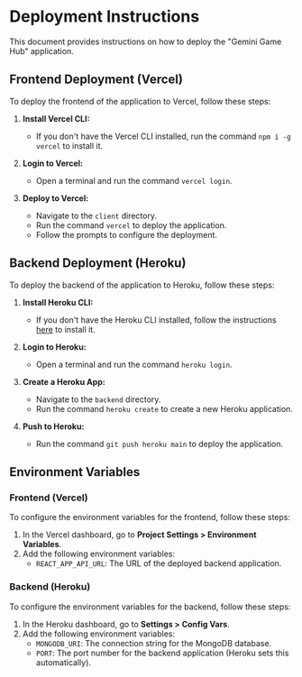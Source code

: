 # Deployment Instructions

This document provides instructions on how to deploy the "Gemini Game Hub" application.

## Frontend Deployment (Vercel)

To deploy the frontend of the application to Vercel, follow these steps:

1.  **Install Vercel CLI:**
    *   If you don't have the Vercel CLI installed, run the command `npm i -g vercel` to install it.

2.  **Login to Vercel:**
    *   Open a terminal and run the command `vercel login`.

3.  **Deploy to Vercel:**
    *   Navigate to the `client` directory.
    *   Run the command `vercel` to deploy the application.
    *   Follow the prompts to configure the deployment.

## Backend Deployment (Heroku)

To deploy the backend of the application to Heroku, follow these steps:

1.  **Install Heroku CLI:**
    *   If you don't have the Heroku CLI installed, follow the instructions [here](https://devcenter.heroku.com/articles/heroku-cli) to install it.

2.  **Login to Heroku:**
    *   Open a terminal and run the command `heroku login`.

3.  **Create a Heroku App:**
    *   Navigate to the `backend` directory.
    *   Run the command `heroku create` to create a new Heroku application.

4.  **Push to Heroku:**
    *   Run the command `git push heroku main` to deploy the application.

## Environment Variables

### Frontend (Vercel)

To configure the environment variables for the frontend, follow these steps:

1.  In the Vercel dashboard, go to **Project Settings > Environment Variables**.
2.  Add the following environment variables:
    *   `REACT_APP_API_URL`: The URL of the deployed backend application.

### Backend (Heroku)

To configure the environment variables for the backend, follow these steps:

1.  In the Heroku dashboard, go to **Settings > Config Vars**.
2.  Add the following environment variables:
    *   `MONGODB_URI`: The connection string for the MongoDB database.
    *   `PORT`: The port number for the backend application (Heroku sets this automatically).

